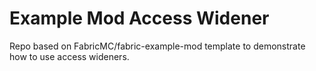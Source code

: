 # Example Mod Access Widener

Repo based on FabricMC/fabric-example-mod template to demonstrate how to use access wideners.

